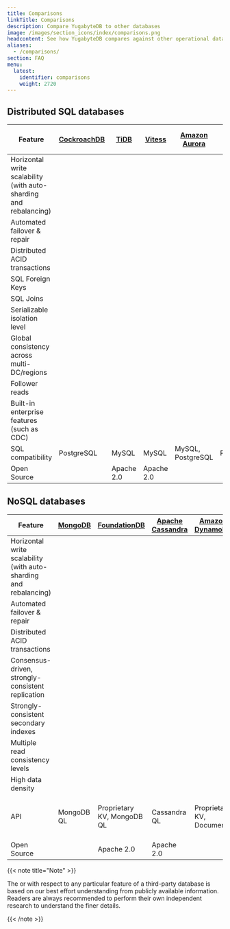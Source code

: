 ```yaml
---
title: Comparisons
linkTitle: Comparisons
description: Compare YugabyteDB to other databases
image: /images/section_icons/index/comparisons.png
headcontent: See how YugabyteDB compares against other operational databases in the distributed SQL and NoSQL categories. Click the database name in the table header to see a more detailed comparison.
aliases:
  - /comparisons/
section: FAQ
menu:
  latest:
    identifier: comparisons
    weight: 2720
---
```


## Distributed SQL databases

Feature | [CockroachDB](cockroachdb/) | [TiDB](tidb/) | [Vitess](vitess/) | [Amazon Aurora](amazon-aurora/)  | [Google Cloud Spanner](google-spanner/) | YugabyteDB
--------|-----------------|------------|----------------|----------------|-------------|-----------
Horizontal write scalability (with auto-sharding and rebalancing) | <i class="fas fa-check"></i> | <i class="fas fa-check"></i> | <i class="fas fa-check"></i> | <i class="fas fa-times">| <i class="fas fa-check"></i> | <i class="fas fa-check"></i>
Automated failover &amp; repair  | <i class="fas fa-check"></i> | <i class="fas fa-check"></i> | <i class="fas fa-times"></i> | <i class="fas fa-check"> | <i class="fas fa-check"></i> | <i class="fas fa-check"></i>
Distributed ACID transactions  | <i class="fas fa-check"></i> | <i class="fas fa-check"></i> | <i class="fas fa-times"></i> | <i class="fas fa-check"></i> | <i class="fas fa-check"></i> | <i class="fas fa-check"></i>
SQL Foreign Keys | <i class="fas fa-check"></i> | <i class="fas fa-times"></i> | <i class="fas fa-check"></i> |<i class="fas fa-check"></i>| <i class="fas fa-times"></i> | <i class="fas fa-check"></i>
SQL Joins | <i class="fas fa-check"></i> | <i class="fas fa-check"></i> | <i class="fas fa-check"></i> |<i class="fas fa-check"></i>| <i class="fas fa-check"></i> | <i class="fas fa-check"></i>
Serializable isolation level | <i class="fas fa-check"></i> | <i class="fas fa-check"></i> | <i class="fas fa-check"></i> | <i class="fas fa-check"></i> | <i class="fas fa-check"></i> | <i class="fas fa-check"></i>
Global consistency across multi-DC/regions | <i class="fas fa-check"></i> | <i class="fas fa-check"></i> | <i class="fas fa-times"></i> | <i class="fas fa-times"> | <i class="fas fa-check"></i> |<i class="fas fa-check"></i>
Follower reads| <i class="fas fa-times"></i> | <i class="fas fa-times"></i> | <i class="fas fa-check"></i> | <i class="fas fa-check"></i> | <i class="fas fa-times"></i> | <i class="fas fa-check"></i>
Built-in enterprise features (such as CDC) | <i class="fas fa-times"></i> | <i class="fas fa-times"></i> | <i class="fas fa-check"></i> | <i class="fas fa-check"></i> | <i class="fas fa-check"></i> | <i class="fas fa-check"></i>
SQL compatibility | PostgreSQL | MySQL | MySQL | MySQL, PostgreSQL | Proprietary | PostgreSQL
Open Source | <i class="fas fa-times"></i> | Apache 2.0 | Apache 2.0  |  <i class="fas fa-times"></i> | <i class="fas fa-times"></i> | Apache 2.0

## NoSQL databases

Feature  | [MongoDB](mongodb/) | [FoundationDB](foundationdb/) | [Apache Cassandra](cassandra/) |[Amazon DynamoDB](amazon-dynamodb/) | [MS Azure CosmosDB](azure-cosmos/)| YugabyteDB
--------|-----------|-------|--------|-------------|--------------|-----------------
Horizontal write scalability (with auto-sharding and rebalancing)| <i class="fas fa-check"></i> | <i class="fas fa-check"></i> |<i class="fas fa-check"></i>| <i class="fas fa-check"></i> | <i class="fas fa-check"></i> | <i class="fas fa-check"></i>
Automated failover &amp; repair | <i class="fas fa-check"></i> | <i class="fas fa-check"></i> |<i class="fas fa-check"></i>|<i class="fas fa-check"></i> | <i class="fas fa-check"></i> | <i class="fas fa-check"></i>
Distributed ACID transactions  | <i class="fas fa-check"></i> |<i class="fas fa-check"></i> | <i class="fas fa-times"></i>| <i class="fas fa-check"></i> | <i class="fas fa-times"></i> | <i class="fas fa-check"></i>
Consensus-driven, strongly-consistent replication  | <i class="fas fa-times"></i> |<i class="fas fa-check"></i> | <i class="fas fa-times"></i>| <i class="fas fa-times"></i> | <i class="fas fa-times"></i> | <i class="fas fa-check"></i>
Strongly-consistent secondary indexes  | <i class="fas fa-times"></i> |<i class="fas fa-check"></i> | <i class="fas fa-times"></i>| <i class="fas fa-times"></i> | <i class="fas fa-times"></i> | <i class="fas fa-check"></i>
Multiple read consistency levels | <i class="fas fa-check"></i> | <i class="fas fa-check"></i> |<i class="fas fa-check"></i>| <i class="fas fa-check"></i> | <i class="fas fa-check"></i> | <i class="fas fa-check"></i>
High data density| <i class="fas fa-times"></i> | <i class="fas fa-times"></i> |<i class="fas fa-times"></i>| <i class="fas fa-times"></i> | <i class="fas fa-times"></i> | <i class="fas fa-check"></i>
API | MongoDB QL | Proprietary KV, MongoDB QL | Cassandra QL | Proprietary KV, Document | Cassandra QL, MongoDB QL | Yugabyte Cloud QL w/ native document modeling
Open Source | <i class="fas fa-times"></i> | Apache 2.0 | Apache 2.0 | <i class="fas fa-times"></i> | <i class="fas fa-times"></i> | Apache 2.0

{{< note title="Note" >}}

The <i class="fas fa-check"></i> or <i class="fas fa-times"></i> with respect to any particular feature of a third-party database is based on our best effort understanding from publicly available information. Readers are always recommended to perform their own independent research to understand the finer details.

{{< /note >}}
